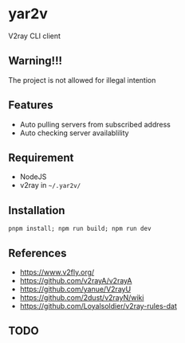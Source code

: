 # yar2v

V2ray CLI client

## Warning!!!

The project is not allowed for illegal intention

## Features

-   Auto pulling servers from subscribed address
-   Auto checking server availablility

## Requirement

-   NodeJS
-   v2ray in `~/.yar2v/`

## Installation

```
pnpm install; npm run build; npm run dev
```

## References

-   https://www.v2fly.org/
-   https://github.com/v2rayA/v2rayA
-   https://github.com/yanue/V2rayU
-   https://github.com/2dust/v2rayN/wiki
-   https://github.com/Loyalsoldier/v2ray-rules-dat

## TODO

